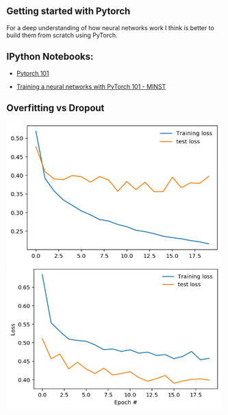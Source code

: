 ## Getting started with Pytorch

For a deep understanding of how neural networks work I think is better to build them from scratch using PyTorch.

## IPython Notebooks:

- [Pytorch 101](https://nbviewer.jupyter.org/github/vorsatti/Deep-Learning/blob/master/Getting%20started%20with%20PyTorch/Pytorch%20101.ipynb)

- [Training a neural networks with PyTorch 101 - MINST](https://nbviewer.jupyter.org/github/vorsatti/Deep-Learning/blob/master/Getting%20started%20with%20PyTorch/Training%20a%20neural%20networks%20with%20PyTorch%20101%20-%20MINST.ipynb)

## Overfitting vs Dropout

![](BeforeDropout.png)
![](AfterDropout.png)
